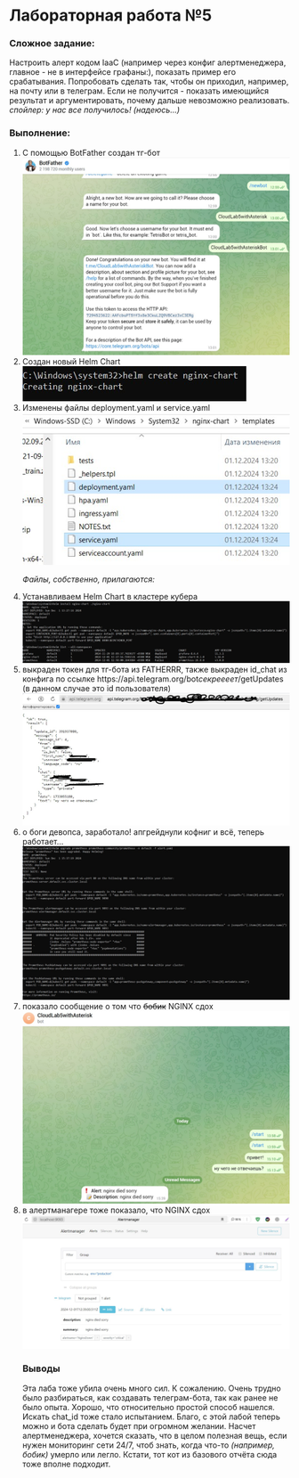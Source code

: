 <b><h1>Лабораторная работа №5</h1></b>

<b><h3>Сложное задание:</h3></b>
Настроить алерт кодом IaaC (например через конфиг алертменеджера, главное - не в интерфейсе графаны:), показать пример его срабатывания. Попробовать сделать так, чтобы он приходил, например, на почту или в телеграм. Если не получится - показать имеющийся результат и аргументировать, почему дальше невозможно реализовать. <i>спойлер: у нас все получилось! (надеюсь...)</i>

<b><h3>Выполнение:</h3></b>
<ol>
  <li>С помощью BotFather создан тг-бот</li>
  <img src="https://github.com/elyaroman/cloud-systems-and-technologies/blob/main/lab%205/images/asterisk/1.jpg" alt="1" title="title"> 
  
  <li>Создан новый Helm Chart</li>
  <img src="https://github.com/elyaroman/cloud-systems-and-technologies/blob/main/lab%205/images/asterisk/2.jpg" alt="2" title="title">
  
  <li>Изменены файлы deployment.yaml и service.yaml</li>
  <img src="https://github.com/elyaroman/cloud-systems-and-technologies/blob/main/lab%205/images/asterisk/3.jpg" alt="3" title="title"> 

  <i>Файлы, собственно, прилагаются:</i>
  <script src="https://github.com/elyaroman/cloud-systems-and-technologies/blob/main/lab%205/images/asterisk/deployment.yaml" defer></script>
  <script src="https://github.com/elyaroman/cloud-systems-and-technologies/blob/main/lab%205/images/asterisk/service.yaml" defer></script>
  
  <li>Устанавливаем Helm Chart в кластере кубера</li>
  <img src="https://github.com/elyaroman/cloud-systems-and-technologies/blob/main/lab%205/images/asterisk/4.jpg" alt="4" title="title">
  
  <li>выкраден токен для тг-бота из FATHERRR, также выкраден id_chat из конфига по ссылке https://api.telegram.org/bot<i>секреееет</i>/getUpdates (в данном случае это id пользователя)</li>
  <img src="https://github.com/elyaroman/cloud-systems-and-technologies/blob/main/lab%205/images/asterisk/6.jpg" alt="6" title="title">
  
  <li>о боги девопса, заработало! апгрейднули кофниг и всё, теперь работает...</li>
  <img src="https://github.com/elyaroman/cloud-systems-and-technologies/blob/main/lab%205/images/asterisk/5.jpg" alt="5" title="title">
  
  <li>показало сообщение о том что <s>бобик</s> NGINX сдох</li>
  <img src="https://github.com/elyaroman/cloud-systems-and-technologies/blob/main/lab%205/images/asterisk/7.jpg" alt="7" title="title">
  
  <li>в алертманагере тоже показало, что NGINX сдох</li>
  <img src="https://github.com/elyaroman/cloud-systems-and-technologies/blob/main/lab%205/images/asterisk/8.jpg" alt="8" title="title">

  <b><h3>Выводы</h3></b>
  Эта лаба тоже убила очень много сил. К сожалению. Очень трудно было разбираться, как создавать телеграм-бота, так как ранее не было опыта. Хорошо, что относительно простой способ нашелся. Искать chat_id тоже стало испытанием. Благо, с этой лабой теперь можно и бота сделать будет при огромном желании. Насчет алертменеджера, хочется сказать, что в целом полезная вещь, если нужен мониторинг сети 24/7, чтоб знать, когда что-то <i>(например, бобик)</i> умерло или легло. Кстати, тот кот из базового отчёта сюда тоже вполне подходит.
